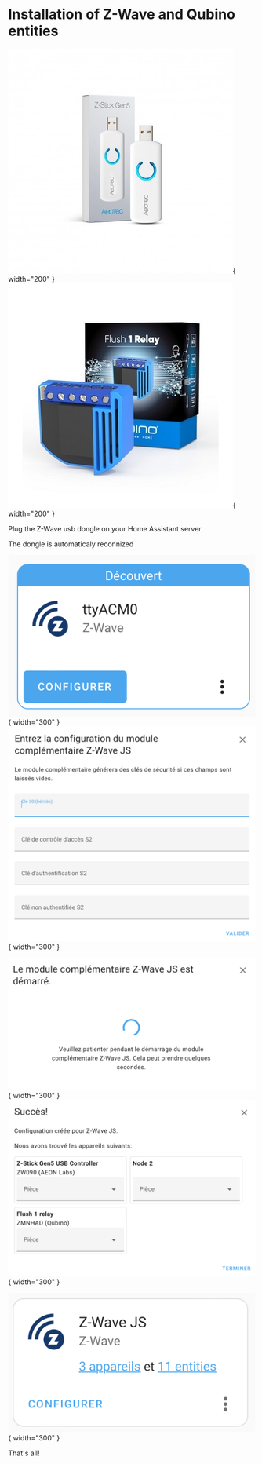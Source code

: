 # Installation of Z-Wave and Qubino entities

![](Images/Z-Wave-Qubino/usb-z-wave-plus-z-stick-gen5.jpg){ width="200" }
![](Images/Z-Wave-Qubino/micro-module-commutateur-qubino-1-relais-et-conso-metre-z-wave-plus.jpg){ width="200" }

Plug the Z-Wave usb dongle on your Home Assistant server

The dongle is automaticaly reconnized

![](Images/Z-Wave-Qubino/2023-03-01_15-45-06.png){ width="300" }
![](Images/Z-Wave-Qubino/2023-03-01_15-45-18.png){ width="300" }

![](Images/Z-Wave-Qubino/2023-03-01_15-45-39.png){ width="300" }
![](Images/Z-Wave-Qubino/2023-03-01_15-46-05.png){ width="300" }

![](Images/Z-Wave-Qubino/2023-03-01_15-47-19.png){ width="300" }

That's all!




